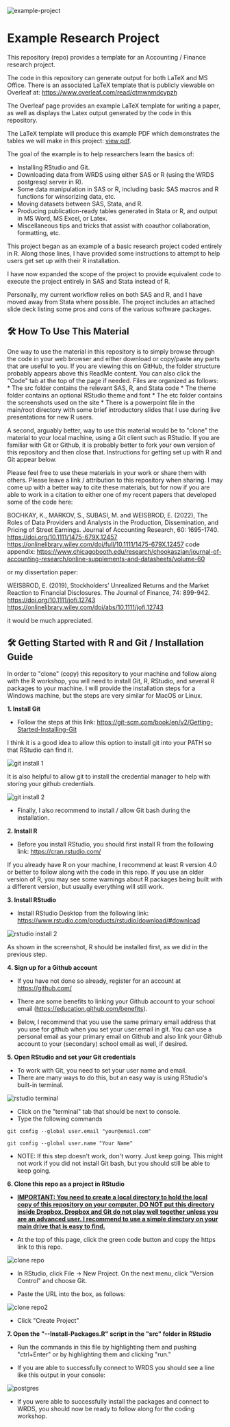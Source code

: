 ![example-project](https://socialify.git.ci/eweisbrod/example-project/image?description=1&font=Inter&forks=1&issues=1&name=1&owner=1&pattern=Solid&pulls=1&stargazers=1&theme=Light)

# Example Research Project
This repository (repo) provides a template for an Accounting / Finance research project. 

The code in this repository can generate output for both LaTeX and MS Office. There is an associated LaTeX template that is publicly viewable on Overleaf at:  https://www.overleaf.com/read/ctmwnmdcypzh

The Overleaf page provides an example LaTeX template for writing a paper, as well as displays the Latex output generated by the code in this repository. 

The LaTeX template will produce this example PDF which demonstrates the tables we will make in this project: [view pdf](./etc/Paper_Template.pdf).

The goal of the example is to help researchers learn the basics of:
* Installing RStudio and Git.
* Downloading data from WRDS using either SAS or R (using the WRDS postgresql server in R).
* Some data manipulation in SAS or R, including basic SAS macros and R functions for winsorizing data, etc.
* Moving datasets between SAS, Stata, and R.
* Producing publication-ready tables generated in Stata or R, and output in MS Word, MS Excel, or Latex.
* Miscellaneous tips and tricks that assist with coauthor collaboration, formatting, etc.

This project began as an example of a basic research project coded entirely in R. Along those lines, I have provided some instructions to attempt to help users get set up with their R installation. 

I have now expanded the scope of the project to provide equivalent code to execute the project entirely in SAS and Stata instead of R. 

Personally, my current workflow relies on both SAS and R, and I have moved away from Stata where possible. The project includes an attached slide deck listing some pros and cons of the various software packages.

<h2>🛠️ How To Use This Material </h2>
One way to use the material in this repository is to simply browse through the code in your web browser and either download or copy/paste any parts that are useful to you. If you are viewing this on GitHub, the folder structure probably appears above this ReadMe content. You can also click the "Code" tab at the top of the page if needed. Files are organized as follows:
* The src folder contains the relevant SAS, R, and Stata code
* The theme folder contains an optional RStudio theme and font
* The etc folder contains the screenshots used on the site
* There is a powerpoint file in the main/root directory with some brief introductory slides that I use during live presentations for new R users.

A second, arguably better, way to use this material would be to "clone" the material to your local machine, using a Git client such as RStudio. If you are familiar with Git or Github, it is probably better to fork your own version of this repository and then close that. Instructions for getting set up with R and Git appear below. 

Please feel free to use these materials in your work or share them with others. Please leave a link / attribution to this repository when sharing. I may come up with a better way to cite these materials, but for now if you are able to work in a citation to either one of my recent papers that developed some of the code here:

BOCHKAY, K., MARKOV, S., SUBASI, M. and WEISBROD, E. (2022), The Roles of Data Providers and Analysts in the Production, Dissemination, and Pricing of Street Earnings. Journal of Accounting Research, 60: 1695-1740. https://doi.org/10.1111/1475-679X.12457
https://onlinelibrary.wiley.com/doi/full/10.1111/1475-679X.12457
code appendix: https://www.chicagobooth.edu/research/chookaszian/journal-of-accounting-research/online-supplements-and-datasheets/volume-60

or my dissertation paper:

WEISBROD, E. (2019), Stockholders’ Unrealized Returns and the Market Reaction to Financial Disclosures. The Journal of Finance, 74: 899-942. https://doi.org/10.1111/jofi.12743
https://onlinelibrary.wiley.com/doi/abs/10.1111/jofi.12743

it would be much appreciated. 

<h2>🛠️ Getting Started with R and Git / Installation Guide </h2>

In order to "clone" (copy) this repository to your machine and follow along with the R workshop, you will need to install Git, R, RStudio, and several R packages to your machine. I will provide the installation steps for a Windows machine, but the steps are very similar for MacOS or Linux. 

<p><b>1. Install Git </b></p>

* Follow the steps at this link: https://git-scm.com/book/en/v2/Getting-Started-Installing-Git

I think it is a good idea to allow this option to install git into your PATH so that RStudio can find it. 

<img src="/etc/git1.jpg" alt="git install 1" >

It is also helpful to allow git to install the credential manager to help with storing your github credentials. 

<img src="/etc/git2.jpg" alt="git install 2" >

* Finally, I also recommend to install / allow Git bash during the installation. 


<p><b> 2. Install R </b></p>

* Before you install RStudio, you should first install R from the following link: https://cran.rstudio.com/

If you already have R on your machine, I recommend at least R version 4.0 or better to follow along with the code in this repo. If you use an older version of R, you may see some warnings about R packages being built with a different version, but usually everything will still work.


<p><b> 3. Install RStudio </b></p>

* Install RStudio Desktop from the following link: https://www.rstudio.com/products/rstudio/download/#download

<img src="/etc/rstudio1.jpg" alt="rstudio install 2" >

As shown in the screenshot, R should be installed first, as we did in the previous step. 

<p><b> 4. Sign up for a Github account </b></p>

* If you have not done so already, register for an account at https://github.com/

* There are some benefits to linking your Github account to your school email (https://education.github.com/benefits). 

* Below, I recommend that you use the same primary email address that you use for github when you set your user.email in git. You can use a personal email as your primary email on Github and also link your Github account to your (secondary) school email as well, if desired.

<p><b> 5. Open RStudio and set your Git credentials </b></p>

* To work with Git, you need to set your user name and email. 
* There are many ways to do this, but an easy way is using RStudio's built-in terminal. 

<img src="/etc/terminal1.jpg" alt="rstudio terminal" >

* Click on the "terminal" tab that should be next to console.
* Type the following commands

```
git config --global user.email "your@email.com"
```
```
git config --global user.name "Your Name"
```

* NOTE: If this step doesn't work, don't worry. Just keep going. This might not work if you did not install Git bash, but you should still be able to keep going.

<p><b> 6. Clone this repo as a project in RStudio </b></p>

* <b><ins> IMPORTANT: You need to create a local directory to hold the local copy of this repository on your computer. DO NOT put this directory inside Dropbox. Dropbox and Git do not play well together unless you are an advanced user. I recommend to use a simple directory on your main drive that is easy to find.  </b></ins>

* At the top of this page, click the green code button and copy the https link to this repo.

<img src="/etc/clone1.jpg" alt="clone repo" >

* In RStudio, click File -> New Project. On the next menu, click "Version Control" and choose Git.

* Paste the URL into the box, as follows:

<img src="/etc/clone2.jpg" alt="clone repo2" >

* Click "Create Project" 

<p><b> 7. Open the "--Install-Packages.R" script in the "src" folder in RStudio </b></p>

* Run the commands in this file by highlighting them and pushing "ctrl+Enter" or by highlighting them and clicking "run."

* If you are able to successfully connect to WRDS you should see a line like this output in your console:


<img src="/etc/postgres.PNG" alt="postgres" >

* If you were able to successfully install the packages and connect to WRDS, you should now be ready to follow along for the coding workshop.
